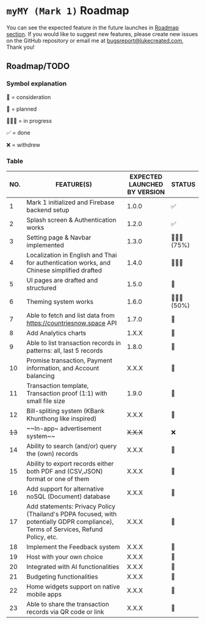 # `myMY (Mark 1)` Roadmap

You can see the expected feature in the future launches in [Roadmap section](#roadmaptodo). If you would like to suggest new features, please create new issues on the GitHub repository or email me at <bugsreport@lukecreated.com>, Thank you!

## Roadmap/TODO

### Symbol explanation

🤔 = consideration

📃 = planned

👨🏻‍💻 = in progress

✅ = done

❌ = withdrew

### Table

|   NO. |          FEATURE(S)         | EXPECTED LAUNCHED BY VERSION | STATUS |
|-------|--------------------------|------------------------------|--------|
|   1   | Mark 1 initialized and Firebase backend setup | 1.0.0 | ✅ |
|   2   | Splash screen & Authentication works | 1.2.0 | ✅ |
|   3   | Setting page & Navbar implemented | 1.3.0 | 👨🏻‍💻 (75%) |
|   4   | Localization in English and Thai for authentication works, and Chinese simplified drafted | 1.4.0 | 👨🏻‍💻 |
|   5   | UI pages are drafted and structured | 1.5.0 | 📃 |
|   6   | Theming system works | 1.6.0 | 👨🏻‍💻 (50%) |
|   7   | Able to fetch and list data from <https://countriesnow.space> API | 1.7.0 | 📃 |
|   8   | Add Analytics charts | 1.X.X | 📃 |
|   9   | Able to list transaction records in patterns: all, last 5 records | 1.8.0 | 📃 |
|   10  | Promise transaction, Payment information, and Account balancing | X.X.X | 📃 |
|   11  | Transaction template, Transaction proof (1:1) with small file size | 1.9.0 | 📃 |
|   12  | Bill-spliting system (KBank Khunthong like inspired) | X.X.X | 🤔 |
|   ~~13~~  | ~~In-app~ advertisement system~~ | ~~X.X.X~~ | ❌ |
|   14  | Ability to search (and/or) query the (own) records | X.X.X | 🤔 |
|   15  | Ability to export records either both PDF and (CSV,JSON) format or one of them | X.X.X | 🤔 |
|   16  | Add support for alternative noSQL (Document) database | X.X.X | 🤔 |
|   17  | Add statements: Privacy Policy (Thailand's PDPA focused, with potentially GDPR compliance), Terms of Services, Refund Policy, etc. | X.X.X | 📃 |
|   18  | Implement the Feedback system | X.X.X | 📃 |
|   19  | Host with your own choice | X.X.X | 🤔 |
|   20  | Integrated with AI functionalities | X.X.X | 🤔 |
|   21  | Budgeting functionalities | X.X.X | 🤔 |
|   22  | Home widgets support on native mobile apps |  X.X.X | 🤔 |
|   23  | Able to share the transaction records via QR code or link | X.X.X | 🤔 |
